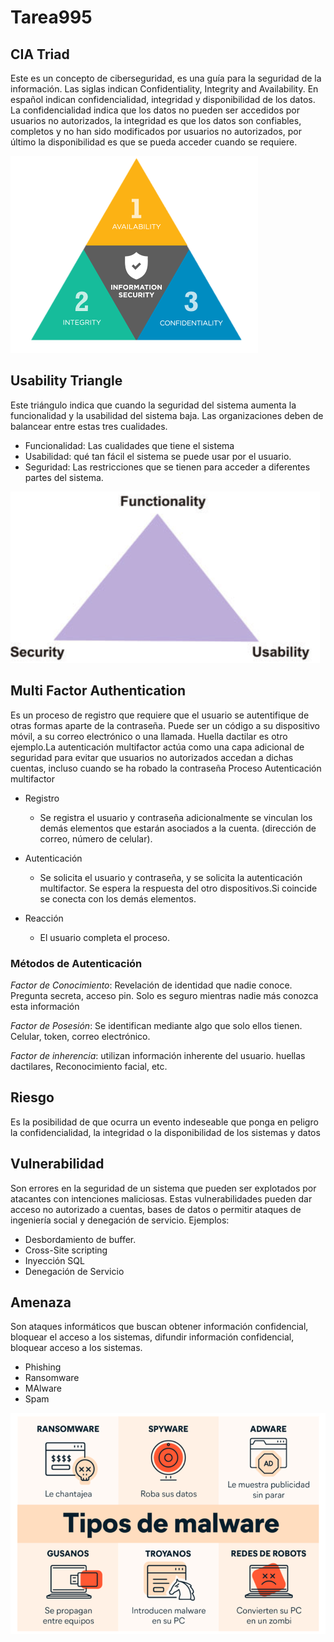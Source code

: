 # Tarea995

## CIA Triad

Este es un concepto de ciberseguridad, es una guía para la seguridad de la información. Las siglas indican 
Confidentiality,  Integrity and Availability. En español indican confidencialidad, integridad y disponibilidad de los datos. La confidencialidad indica que los datos no pueden ser accedidos por usuarios no autorizados, la integridad es que los datos son confiables, completos y no han sido modificados por usuarios no autorizados, por último la disponibilidad es que se pueda acceder cuando se requiere.

![CIA triad](/Conceptos/cia_triangle.png)

## Usability Triangle

Este triángulo indica que cuando la seguridad del sistema aumenta la funcionalidad y la usabilidad del sistema baja. Las organizaciones deben de balancear entre estas tres cualidades.

* Funcionalidad: Las cualidades que tiene el sistema
* Usabilidad: qué tan fácil el sistema se puede usar por el usuario.
* Seguridad: Las restricciones que se tienen para acceder a diferentes partes del sistema.

![Usability Triangle](/Conceptos/triangle_usabilit.png)

## Multi Factor Authentication
Es un proceso de registro que requiere que el usuario se autentifique de otras formas aparte de la contraseña. Puede ser un código a su dispositivo móvil, a su correo electrónico o una llamada. Huella dactilar es otro ejemplo.La autenticación multifactor actúa como una capa adicional de seguridad para evitar que usuarios no autorizados accedan a dichas cuentas, incluso cuando se ha robado la contraseña
Proceso Autenticación multifactor 

* Registro
	* Se registra el usuario y contraseña adicionalmente se vinculan los demás elementos que estarán asociados a la cuenta. (dirección de correo, número de celular).

* Autenticación 
	* Se solicita el usuario y contraseña, y se solicita la autenticación multifactor. Se espera la respuesta del otro dispositivos.Si coincide se conecta con los demás elementos.

* Reacción
	* El usuario completa el proceso.

### Métodos de Autenticación 

*Factor de Conocimiento*: Revelación de identidad que nadie conoce. Pregunta secreta, acceso pin. Solo es seguro mientras nadie más conozca esta información

*Factor de Posesión*: Se identifican mediante algo que solo ellos tienen. Celular, token, correo electrónico.

*Factor de inherencia*: utilizan información inherente del usuario.  huellas dactilares, Reconocimiento facial, etc.

## Riesgo 
Es la posibilidad de que ocurra un evento indeseable que ponga en peligro la confidencialidad, la integridad o la disponibilidad de los sistemas y datos

## Vulnerabilidad

Son errores en la seguridad de un sistema que pueden ser explotados por atacantes con intenciones maliciosas. Estas vulnerabilidades pueden dar acceso no autorizado a cuentas, bases de datos o permitir ataques de ingeniería social y denegación de servicio.
Ejemplos:

* Desbordamiento de buffer.
* Cross-Site scripting
* Inyección SQL
* Denegación de Servicio

## Amenaza 
Son ataques informáticos que buscan obtener información confidencial, bloquear el acceso a los sistemas, difundir información confidencial, bloquear acceso a los sistemas.
* Phishing 
* Ransomware
* MAlware
* Spam

![Tipos Malware](/Conceptos/tipos_malware.png)
